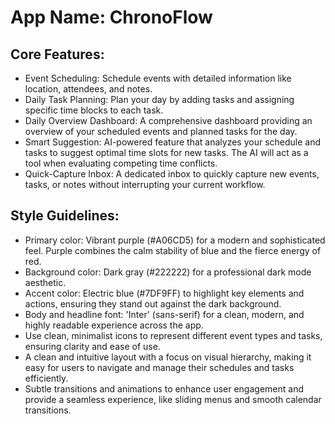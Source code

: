 # **App Name**: ChronoFlow

## Core Features:

- Event Scheduling: Schedule events with detailed information like location, attendees, and notes.
- Daily Task Planning: Plan your day by adding tasks and assigning specific time blocks to each task.
- Daily Overview Dashboard: A comprehensive dashboard providing an overview of your scheduled events and planned tasks for the day.
- Smart Suggestion: AI-powered feature that analyzes your schedule and tasks to suggest optimal time slots for new tasks. The AI will act as a tool when evaluating competing time conflicts.
- Quick-Capture Inbox: A dedicated inbox to quickly capture new events, tasks, or notes without interrupting your current workflow.

## Style Guidelines:

- Primary color: Vibrant purple (#A06CD5) for a modern and sophisticated feel. Purple combines the calm stability of blue and the fierce energy of red.
- Background color: Dark gray (#222222) for a professional dark mode aesthetic.
- Accent color: Electric blue (#7DF9FF) to highlight key elements and actions, ensuring they stand out against the dark background.
- Body and headline font: 'Inter' (sans-serif) for a clean, modern, and highly readable experience across the app.
- Use clean, minimalist icons to represent different event types and tasks, ensuring clarity and ease of use.
- A clean and intuitive layout with a focus on visual hierarchy, making it easy for users to navigate and manage their schedules and tasks efficiently.
- Subtle transitions and animations to enhance user engagement and provide a seamless experience, like sliding menus and smooth calendar transitions.
